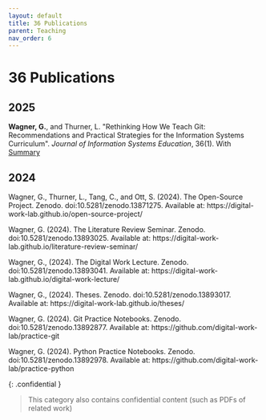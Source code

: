 ```yaml
---
layout: default
title: 36 Publications
parent: Teaching
nav_order: 6
---
```


# 36 Publications

## 2025

<div class="references">
 <p><b>Wagner, G.</b>, and Thurner, L. "Rethinking How We Teach Git: Recommendations and Practical Strategies for the Information Systems Curriculum". <i>Journal of Information Systems Education</i>, 36(1). With <a href="https://digital-work-lab.github.io/rethink-git-teaching/">Summary</a></p>
</div>

## 2024

<div class="references">

<p>Wagner, G., Thurner, L., Tang, C., and Ott, S. (2024). The Open-Source Project. Zenodo. doi:10.5281/zenodo.13871275. Available at: https://digital-work-lab.github.io/open-source-project/</p>

<p>Wagner, G. (2024). The Literature Review Seminar. Zenodo. doi:10.5281/zenodo.13893025. Available at: https://digital-work-lab.github.io/literature-review-seminar/</p>

<p>Wagner, G., (2024). The Digital Work Lecture. Zenodo. doi:10.5281/zenodo.13893041. Available at: https://digital-work-lab.github.io/digital-work-lecture/</p>

<p>Wagner, G., (2024). Theses. Zenodo. doi:10.5281/zenodo.13893017. Available at: https://digital-work-lab.github.io/theses/</p>

<p>Wagner, G. (2024). Git Practice Notebooks. Zenodo. doi:10.5281/zenodo.13892877. Available at: https://github.com/digital-work-lab/practice-git</p>

<p>Wagner, G. (2024). Python Practice Notebooks. Zenodo. doi:10.5281/zenodo.13892978. Available at: https://github.com/digital-work-lab/practice-python</p>

</div>


{: .confidential } 
>  This category also contains confidential content (such as PDFs of related work) 
